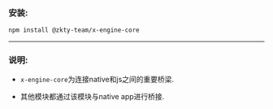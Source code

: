 ### 安装: 


``` bash
npm install @zkty-team/x-engine-core
```

---

### 说明:

- `x-engine-core`为连接native和js之间的重要桥梁.

- 其他模块都通过该模块与native app进行桥接.
